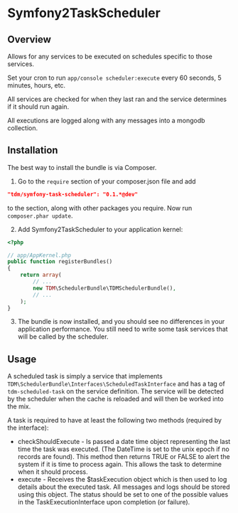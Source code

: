 # Symfony2TaskScheduler #

## Overview ##

Allows for any services to be executed on schedules specific to those services.

Set your cron to run ```app/console scheduler:execute``` every 60 seconds, 5 minutes, hours, etc.

All services are checked for when they last ran and the service determines if it should run again.

All executions are logged along with any messages into a mongodb collection.

## Installation ##

The best way to install the bundle is via Composer.  

1) Go to the ```require``` section of your composer.json file and add

```json
"tdm/symfony-task-scheduler": "0.1.*@dev"
```

to the section, along with other packages you require.  Now run ```composer.phar update```.

2) Add Symfony2TaskScheduler to your application kernel:

```php
<?php

// app/AppKernel.php
public function registerBundles()
{
    return array(
        // ...
        new TDM\SchedulerBundle\TDMSchedulerBundle(),
        // ...
    );
}
```

3) The bundle is now installed, and you should see no differences in your application performance.  You still need to write some task services that will be called by the scheduler.

## Usage ##

A scheduled task is simply a service that implements ```TDM\SchedulerBundle\Interfaces\ScheduledTaskInterface``` and has a tag of ```tdm-scheduled-task``` on the service definition.  The service will be detected by the scheduler when the cache is reloaded and will then be worked into the mix.

A task is required to have at least the following two methods (required by the interface):
* checkShouldExecute - Is passed a date time object representing the last time the task was executed.  (The DateTime is set to the unix epoch if no records are found).  This method then returns TRUE or FALSE to alert the system if it is time to process again.  This allows the task to determine when it should process.
* execute - Receives the $taskExecution object which is then used to log details about the executed task.  All messages and logs should be stored using this object.  The status should be set to one of the possible values in the TaskExecutionInterface upon completion (or failure).


